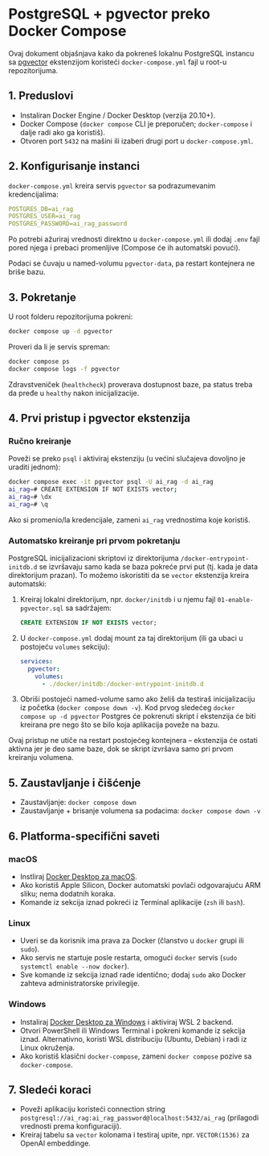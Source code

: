 # PostgreSQL + pgvector preko Docker Compose

Ovaj dokument objašnjava kako da pokreneš lokalnu PostgreSQL instancu sa [pgvector](https://github.com/pgvector/pgvector) ekstenzijom koristeći `docker-compose.yml` fajl u root-u repozitorijuma.

## 1. Preduslovi
- Instaliran Docker Engine / Docker Desktop (verzija 20.10+).
- Docker Compose (`docker compose` CLI je preporučen; `docker-compose` i dalje radi ako ga koristiš).
- Otvoren port `5432` na mašini ili izaberi drugi port u `docker-compose.yml`.

## 2. Konfigurisanje instanci
`docker-compose.yml` kreira servis `pgvector` sa podrazumevanim kredencijalima:

```yaml
POSTGRES_DB=ai_rag
POSTGRES_USER=ai_rag
POSTGRES_PASSWORD=ai_rag_password
```

Po potrebi ažuriraj vrednosti direktno u `docker-compose.yml` ili dodaj `.env` fajl pored njega i prebaci promenljive (Compose će ih automatski povući).

Podaci se čuvaju u named-volumu `pgvector-data`, pa restart kontejnera ne briše bazu.

## 3. Pokretanje
U root folderu repozitorijuma pokreni:

```bash
docker compose up -d pgvector
```

Proveri da li je servis spreman:

```bash
docker compose ps
docker compose logs -f pgvector
```

Zdravstveniček (`healthcheck`) proverava dostupnost baze, pa status treba da pređe u `healthy` nakon inicijalizacije.

## 4. Prvi pristup i pgvector ekstenzija

### Ručno kreiranje
Poveži se preko `psql` i aktiviraj ekstenziju (u većini slučajeva dovoljno je uraditi jednom):

```bash
docker compose exec -it pgvector psql -U ai_rag -d ai_rag
ai_rag=# CREATE EXTENSION IF NOT EXISTS vector;
ai_rag=# \dx
ai_rag=# \q
```

Ako si promenio/la kredencijale, zameni `ai_rag` vrednostima koje koristiš.

### Automatsko kreiranje pri prvom pokretanju
PostgreSQL inicijalizacioni skriptovi iz direktorijuma `/docker-entrypoint-initdb.d` se izvršavaju samo kada se baza pokreće prvi put (tj. kada je data direktorijum prazan). To možemo iskoristiti da se `vector` ekstenzija kreira automatski:

1. Kreiraj lokalni direktorijum, npr. `docker/initdb` i u njemu fajl `01-enable-pgvector.sql` sa sadržajem:

    ```sql
    CREATE EXTENSION IF NOT EXISTS vector;
    ```

2. U `docker-compose.yml` dodaj mount za taj direktorijum (ili ga ubaci u postojeću `volumes` sekciju):

    ```yaml
    services:
      pgvector:
        volumes:
          - ./docker/initdb:/docker-entrypoint-initdb.d
    ```

3. Obriši postojeći named-volume samo ako želiš da testiraš inicijalizaciju iz početka (`docker compose down -v`). Kod prvog sledećeg `docker compose up -d pgvector` Postgres će pokrenuti skript i ekstenzija će biti kreirana pre nego što se bilo koja aplikacija poveže na bazu.

Ovaj pristup ne utiče na restart postojećeg kontejnera – ekstenzija će ostati aktivna jer je deo same baze, dok se skript izvršava samo pri prvom kreiranju volumena.

## 5. Zaustavljanje i čišćenje
- Zaustavljanje: `docker compose down`
- Zaustavljanje + brisanje volumena sa podacima: `docker compose down -v`

## 6. Platforma-specifični saveti

### macOS
- Instliraj [Docker Desktop za macOS](https://www.docker.com/products/docker-desktop/).
- Ako koristiš Apple Silicon, Docker automatski povlači odgovarajuću ARM sliku; nema dodatnih koraka.
- Komande iz sekcija iznad pokreći iz Terminal aplikacije (`zsh` ili `bash`).

### Linux
- Uveri se da korisnik ima prava za Docker (članstvo u `docker` grupi ili `sudo`).
- Ako servis ne startuje posle restarta, omogući `docker` servis (`sudo systemctl enable --now docker`).
- Sve komande iz sekcija iznad rade identično; dodaj `sudo` ako Docker zahteva administratorske privilegije.

### Windows
- Instaliraj [Docker Desktop za Windows](https://www.docker.com/products/docker-desktop/) i aktiviraj WSL 2 backend.
- Otvori PowerShell ili Windows Terminal i pokreni komande iz sekcija iznad. Alternativno, koristi WSL distribuciju (Ubuntu, Debian) i radi iz Linux okruženja.
- Ako koristiš klasični `docker-compose`, zameni `docker compose` pozive sa `docker-compose`.

## 7. Sledeći koraci
- Poveži aplikaciju koristeći connection string `postgresql://ai_rag:ai_rag_password@localhost:5432/ai_rag` (prilagodi vrednosti prema konfiguraciji).
- Kreiraj tabelu sa `vector` kolonama i testiraj upite, npr. `VECTOR(1536)` za OpenAI embeddinge.
